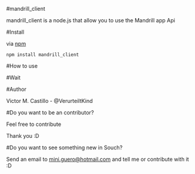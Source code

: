 #mandrill_client


mandrill_client is a node.js that allow you to use the Mandrill app Api

#Install

via [npm](https://npmjs.org)
	
	npm install mandrill_client


#How to use

#Wait




#Author

Victor M. Castillo - @VerurteiltKind

#Do you want to be an contributor?

Feel free to contribute 

Thank you :D

#Do you want to see something new in Souch? 

Send an email to mini.guero@hotmail.com and tell me or contribute with it :D